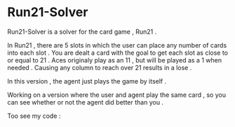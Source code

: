 # Run21-Solver

Run21-Solver is a solver for the card game , Run21 .

In Run21 , there are 5 slots in which the user can place any number of cards into each slot . 
You are dealt a card with the goal to get each slot as close to or equal to 21 .
Aces originaly play as an 11 , but will be played as a 1 when needed .
Causing any column to reach over 21 results in a lose .

In this version , the agent just plays the game by itself .

Working on a version where the user and agent play the same card , so you can see
whether or not the agent did better than you .

Too see my code : 
